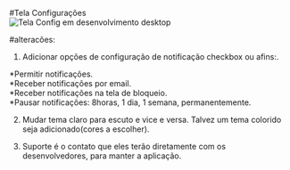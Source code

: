 
#Tela Configurações  
![Tela Config em desenvolvimento desktop](https://user-images.githubusercontent.com/32306887/84707032-5c4e0a80-af34-11ea-8429-406c234cd9e3.PNG)


#alteracões:
1. Adicionar opções de configuração de notificação checkbox ou afins:.  
  
 *Permitir notificações.  
 *Receber notificações por email.  
 *Receber notificações na tela de bloqueio.  
 *Pausar notificações: 8horas, 1 dia, 1 semana, permanentemente.    

2. Mudar tema claro para escuto e vice e versa. Talvez um tema colorido seja adicionado(cores a escolher).  

3. Suporte é o contato que eles terão diretamente com os desenvolvedores, para manter a aplicação.
